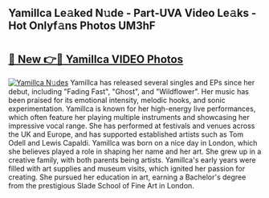 ## Yamillca Le𝚊ked N𝚞de - Part-UVA Video Le𝚊ks - Hot Onlyf𝚊ns Photos UM3hF

# <h2><a href="http://ac20890.deff.icu/?id=Yamillca">🔗 New 👉🔴 Yamillca VIDEO Photos</a></h2>

[![Yamillca N𝚞des](https://i.imgur.com/rIISA9y.gif)](http://ac20890.deff.icu/?id=Yamillca)
Yamillca has released several singles and EPs since her debut, including "Fading Fast", "Ghost", and "Wildflower". Her music has been praised for its emotional intensity, melodic hooks, and sonic experimentation. Yamillca is known for her high-energy live performances, which often feature her playing multiple instruments and showcasing her impressive vocal range. She has performed at festivals and venues across the UK and Europe, and has supported established artists such as Tom Odell and Lewis Capaldi. Yamillca was born on a nice day in London, which she believes played a role in shaping her name and her art. She grew up in a creative family, with both parents being artists. Yamillca's early years were filled with art supplies and museum visits, which ignited her passion for creating. She pursued her education in art, earning a Bachelor's degree from the prestigious Slade School of Fine Art in London.
